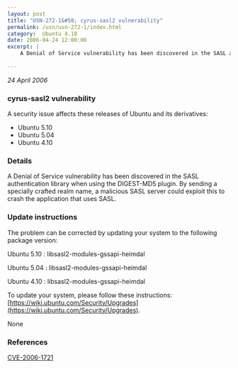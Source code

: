 ```yaml
---
layout: post
title: "USN-272-1&#58; cyrus-sasl2 vulnerability"
permalink: /usn/usn-272-1/index.html
category:  Ubuntu 4.10
date: 2006-04-24 12:00:00
excerpt: |
    A Denial of Service vulnerability has been discovered in the SASL authentication library when using the DIGEST-MD5 plugin. By sending a specially crafted realm name, a malicious SASL server could exploit this to crash the application that uses SASL.
    
--- 
```

 
 

*24 April 2006*

### cyrus-sasl2 vulnerability

A security issue affects these releases of Ubuntu and its derivatives:

* Ubuntu 5.10
* Ubuntu 5.04
* Ubuntu 4.10

### Details

A Denial of Service vulnerability has been discovered in the SASL authentication library when using the DIGEST-MD5 plugin. By sending a specially crafted realm name, a malicious SASL server could exploit this to crash the application that uses SASL.

### Update instructions

The problem can be corrected by updating your system to the following package version:

Ubuntu 5.10
 : libsasl2-modules-gssapi-heimdal 

Ubuntu 5.04
 : libsasl2-modules-gssapi-heimdal 

Ubuntu 4.10
 : libsasl2-modules-gssapi-heimdal 

To update your system, please follow these instructions: [https://wiki.ubuntu.com/Security/Upgrades](https://wiki.ubuntu.com/Security/Upgrades).

None

### References

 
 [CVE-2006-1721](http://people.ubuntu.com/~ubuntu-security/cve/CVE-2006-1721)
 

